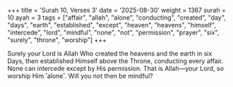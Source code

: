 +++
title = 'Surah 10, Verses 3'
date = '2025-08-30'
weight = 1367
surah = 10
ayah = 3
tags = ["affair", "allah", "alone", "conducting", "created", "day", "days", "earth", "established", "except", "heaven", "heavens", "himself", "intercede", "lord", "mindful", "none", "not", "permission", "prayer", "six", "surely", "throne", "worship"]
+++

Surely your Lord is Allah Who created the heavens and the earth in six Days, then established Himself above the Throne, conducting every affair. None can intercede except by His permission. That is Allah—your Lord, so worship Him ˹alone˺. Will you not then be mindful?